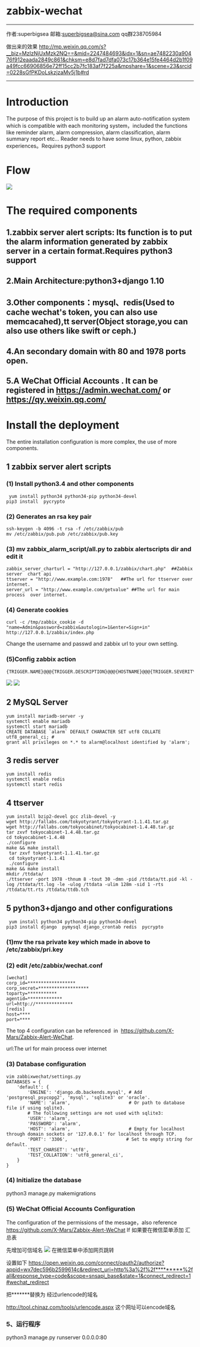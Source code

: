 # zabbix-wechat

------

作者:superbigsea 邮箱:superbigsea@sina.com qq群238705984

做出来的效果 http://mp.weixin.qq.com/s?__biz=MzIzNjUxMzk2NQ==&mid=2247484693&idx=1&sn=ae7482230a90476f912eaada2849c861&chksm=e8d7fad7dfa073c17b364e15fe4464d2b1f09a49fcc66906856e72ff15cc2b7fc183af7f225a&mpshare=1&scene=23&srcid=0228sGfPKDoLskzjzaMv5j1b#rd



------

# Introduction

The purpose of this project is to build up an alarm auto-notification system which is compatible with each monitoring system，included the functions like reminder alarm, alarm compression, alarm classification, alarm summary report etc... Reader needs to have some linux, python, zabbix experiences。Requires python3 support
# Flow
![](https://github.com/superbigsea/zabbix-wechat/blob/master/4.PNG)

# The required components

## 1.zabbix server alert scripts: Its function is to put the alarm information generated by zabbix server in a certain format.Requires python3 support
## 2.Main Architecture:python3+django 1.10
## 3.Other components：mysql、redis(Used to cache wechat's token, you can also use memcacahed),tt server(Object storage,you can also use others like swift or ceph.)
## 4.An secondary domain with 80 and 1978 ports open.
## 5.A WeChat Official Accounts . It can be registered in https://admin.wechat.com/ or https://qy.weixin.qq.com/  
# Install the deployment
 
The entire installation configuration is more complex, the use of more components.
## 1 zabbix server alert scripts
### (1) Install python3.4 and other components
``` shell
 yum install python34 python34-pip python34-devel
pip3 install  pycrypto
```
### (2) Generates an rsa key pair
``` shell
ssh-keygen -b 4096 -t rsa -f /etc/zabbix/pub
mv /etc/zabbix/pub.pub /etc/zabbix/pub.key
```
### (3) mv zabbix_alarm_script/all.py to zabbix alertscripts dir and edit it 
``` shell
zabbix_server_charturl = "http://127.0.0.1/zabbix/chart.php"  ##Zabbix server  chart api
ttserver = "http://www.example.com:1978"   ##The url for ttserver over internet.
server_url = "http://www.example.com/getvalue" ##The url for main process  over internet.
```
### (4) Generate cookies
``` shell
curl -c /tmp/zabbix_cookie -d "name=Admin&password=zabbix&autologin=1&enter=Sign+in"  http://127.0.0.1/zabbix/index.php
```
Change  the username and passwd and zabbix url to your own setting.
### (5)Config zabbix action
``` shell
{TRIGGER.NAME}@@@{TRIGGER.DESCRIPTION}@@@{HOSTNAME}@@@{TRIGGER.SEVERITY}@@@{ITEM.ID}@@@{TRIGGER.STATUS}@@@{HOST.CONN}@@@{TRIGGER.HOSTGROUP.NAME}@@@{EVENT.ID}@@@
```
![](https://github.com/superbigsea/zabbix-wechat/blob/master/1.PNG)
![](https://github.com/superbigsea/zabbix-wechat/blob/master/2.PNG)


## 2 MySQL Server 
``` shell
yum install mariadb-server -y
systemctl enable mariadb
systemctl start mariadb
CREATE DATABASE `alarm` DEFAULT CHARACTER SET utf8 COLLATE utf8_general_ci; #
grant all privileges on *.* to alarm@localhost identified by 'alarm';
```
## 3 redis server 
``` shell
yum install redis
systemctl enable redis
systemctl start redis
```
## 4 ttserver  
``` shell
yum install bzip2-devel gcc zlib-devel -y
wget http://fallabs.com/tokyotyrant/tokyotyrant-1.1.41.tar.gz
wget http://fallabs.com/tokyocabinet/tokyocabinet-1.4.48.tar.gz
tar zxvf tokyocabinet-1.4.48.tar.gz
cd tokyocabinet-1.4.48
./configure
make && make install 
 tar zxvf tokyotyrant-1.1.41.tar.gz
 cd tokyotyrant-1.1.41
 ./configure
make && make install 
mkdir /ttdata/
./ttserver -port 1978 -thnum 8 -tout 30 -dmn -pid /ttdata/tt.pid -kl -log /ttdata/tt.log -le -ulog /ttdata -ulim 128m -sid 1 -rts /ttdata/tt.rts /ttdata/ttdb.tch

```
## 5 python3+django and other configurations
``` shell
 yum install python34 python34-pip python34-devel
pip3 install django  pymysql django_crontab redis  pycrypto
```
###  (1)mv the rsa private key which made in above  to  /etc/zabbix/pri.key
###  (2) edit /etc/zabbix/wechat.conf
``` shell
[wechat]
corp_id=******************
corp_secret=*******************
toparty=***********
agentid=*************
url=http://**************
[redis]
host=****
port=****
```

The top 4 configuration can be referenced  in  https://github.com/X-Mars/Zabbix-Alert-WeChat.

url:The url for main process  over internet
### (3) Database configuration
```
vim zabbixwechat/settings.py
DATABASES = {
    'default': {
        'ENGINE': 'django.db.backends.mysql', # Add 'postgresql_psycopg2', 'mysql', 'sqlite3' or 'oracle'.
        'NAME': 'alarm',                      # Or path to database file if using sqlite3.
        # The following settings are not used with sqlite3:
        'USER': 'alarm',
        'PASSWORD': 'alarm',
        'HOST': 'alarm',                      # Empty for localhost through domain sockets or '127.0.0.1' for localhost through TCP.
        'PORT': '3306',                      # Set to empty string for default.
        'TEST_CHARSET': 'utf8',
        'TEST_COLLATION': 'utf8_general_ci',
    }
}

``` 
### (4) Initialize the database
python3  manage.py  makemigrations
### (5) WeChat Official Accounts Configuration

The configuration of the permissions of the message，also  reference https://github.com/X-Mars/Zabbix-Alert-WeChat
If
如果要在微信菜单添加 汇总表

 先增加可信域名
 ![](https://github.com/superbigsea/zabbix-wechat/blob/master/3.PNG)
在微信菜单中添加网页跳转

设置如下
https://open.weixin.qq.com/connect/oauth2/authorize?appid=wx7dec596b2599614c&redirect_uri=http%3a%2f%2f*********%2fall&response_type=code&scope=snsapi_base&state=1&connect_redirect=1#wechat_redirect

把*******替换为 经过urlencode的域名

http://tool.chinaz.com/tools/urlencode.aspx 这个网址可以encode域名

### 5、运行程序

python3  manage.py runserver 0.0.0.0:80



